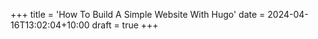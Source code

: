 +++
title = 'How To Build A Simple Website With Hugo'
date = 2024-04-16T13:02:04+10:00
draft = true
+++
